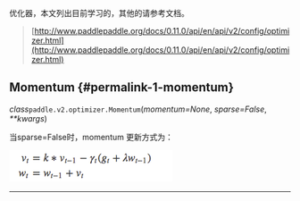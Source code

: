 优化器，本文列出目前学习的，其他的请参考文档。

> [http://www.paddlepaddle.org/docs/0.11.0/api/en/api/v2/config/optimizer.html](http://www.paddlepaddle.org/docs/0.11.0/api/en/api/v2/config/optimizer.html)

## Momentum {#permalink-1-momentum}

_class_`paddle.v2.optimizer.Momentum`\(_momentum=None_, _sparse=False_, _\*\*kwargs_\)

当sparse=False时，momentum 更新方式为：

![](/assets/import-2018年05月29日17:50:36.png)



---




